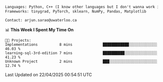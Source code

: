 ```txt
Languages: Python, C++ (I know other languages but I don't wanna work in em)
Frameworks: tinygrad, PyTorch, sklearn, NumPy, Pandas, Matplotlib

Contact: arjun.sarao@uwaterloo.ca
```

<!--START_SECTION:waka-->
📊 **This Week I Spent My Time On** 

```text
🐱‍💻 Projects: 
Implementations          8 mins              ████████████░░░░░░░░░░░░░   46.03 % 
learning-sql-3rd-edition 7 mins              ██████████░░░░░░░░░░░░░░░   41.23 % 
Unknown Project          2 mins              ███░░░░░░░░░░░░░░░░░░░░░░   12.74 % 
```


 Last Updated on 22/04/2025 00:54:51 UTC
<!--END_SECTION:waka-->
